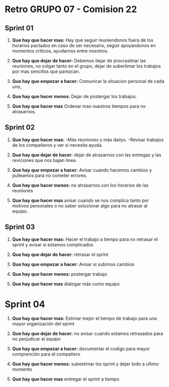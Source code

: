 # Retro GRUPO 07 - Comision 22 
## Sprint 01
1. **Que hay que hacer mas:**
Hay que seguir reuniendonos fuera de los horarios pactados en caso de ser necesario, seguir apoyandonos en momentos criticos, ayudarnos entre nosotros.

2. **Que hay que dejar de hacer:** 
Debemos dejar de procrastinar las reuniones, no colgar tanto en el grupo, dejar de subertimar los trabajos por mas sencillos que parezcan.

3. **Que hay que empezar a hacer:** 
Comunicar la situacion personal de cada uno, 

4. **Que hay que hacer menos:**
Dejar de postergar los trabajos.

5. **Que hay que hacer mas** 
Ordenar mas nuestros tiempos para no atrasarnos.

## Sprint 02
1. **Que hay que hacer mas:**
-Más reuniones y más dailys. 
-Revisar trabajos de los compañeros y ver si necesita ayuda.

2. **Que hay que dejar de hacer:** 
dejar de atrasarnos con las entregas y las reviciones que nos bajan linea.

3. **Que hay que empezar a hacer:** 
Avisar cuando hacemos cambios y pulleamos para no cometer errores.

4. **Que hay que hacer menos:**
no atrasarnos con los horarios de las reuniones

5. **Que hay que hacer mas** 
avisar cuando se nos complica tanto por motivos personales o no saber solucionar algo para no atrasar al equipo.

## Sprint 03
1. **Que hay que hacer mas:**
Hacer el trabajo a tiempo para no retrasar el sprint y avisar si estamos complicados

2. **Que hay que dejar de hacer:** 
retrasar el sprint

3. **Que hay que empezar a hacer:** 
 Avisar si subimos cambios

4. **Que hay que hacer menos:**
postergar trabajo

5. **Que hay que hacer mas** 
dialogar más como equipo

# Sprint 04
1. **Que hay que hacer mas:**
Estimar mejor el tiempo de trabajo para una mayor organización del sprint

2. **Que hay que dejar de hacer:** 
no avisar cuando estamos retrasados para no perjudicar el equipo

3. **Que hay que empezar a hacer:** 
documentar el codigo para mayor comprención para el compañero

4. **Que hay que hacer menos:**
subestimar los sprint y dejar todo a ultimo momento

5. **Que hay que hacer mas** 
entregar el sprint a tiempo